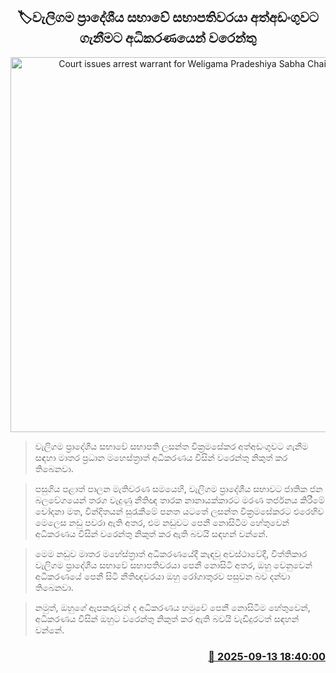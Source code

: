 <p align='center'><b><h2 align='center' title='Court issues arrest warrant for Weligama Pradeshiya Sabha Chairman'>🏷වැලිගම ප්‍රාදේශීය සභාවේ සභාපතිවරයා අත්අඩංගුවට ගැනීමට අධිකරණයෙන් වරෙන්තු</h2></b></p>
<p align='center'><img src='https://helakuru.sgp1.cdn.digitaloceanspaces.com/esana/images/lib/court-2.jpg' width='600' alt='Court issues arrest warrant for Weligama Pradeshiya Sabha Chairman'></p>

> වැලිගම ප්‍රාදේශීය සභාවේ සභාපති ලසන්ත වික්‍රමසේකර අත්අඩංගුවට ගැනීම සඳහා මාතර ප්‍රධාන මහෙස්ත්‍රාත් අධිකරණය විසින් වරෙන්තු නිකුත් කර තිබෙනවා.

> පසුගිය පළාත් පාලන මැතිවරණ සමයෙහි, වැලිගම ප්‍රාදේශීය සභාවට ජාතික ජන බලවේගයෙන් තරග වැදුණු නීතිඥ තාරක නානායක්කාරට මරණ තර්ජනය කිරීමේ චෝදනා මත, වින්දිතයන් සුරැකීමේ පනත යටතේ ලසන්ත වික්‍රමසේකරට එරෙහිව මෙලෙස නඩු පවරා ඇති අතර, එම නඩුවට පෙනී නොසිටීම හේතුවෙන් අධිකරණය විසින් වරෙන්තු නිකුත් කර ඇති බවයි සඳහන් වන්නේ.

> මෙම නඩුව මාතර මහේස්ත්‍රාත් අධිකරණයේදී කැඳවූ අවස්ථාවේදී, විත්තිකාර වැලිගම ප්‍රාදේශීය සභාවේ සභාපතිවරයා පෙනී නොසිටි අතර, ඔහු වෙනුවෙන් අධිකරණයේ පෙනී සිටි නීතිඥවරයා ඔහු රෝගාතුරව පසුවන බව දන්වා තිබෙනවා.

> නමුත්, ඔහුගේ ඇපකරුවන් ද අධිකරණය හමුවේ පෙනී නොසිටීම හේතුවෙන්, අධිකරණය විසින් ඔහුට වරෙන්තු නිකුත් කර ඇති බවයි වැඩිදුරටත් සඳහන් වන්නේ.



<h3 align='right'><a href='https://www.helakuru.lk/esana/p/113596/'>📅 2025-09-13 18:40:00</a></h3>
